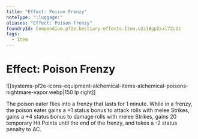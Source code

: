 ```yaml
---
title: "Effect: Poison Frenzy"
noteType: ":luggage:"
aliases: "Effect: Poison Frenzy"
foundryId: Compendium.pf2e.bestiary-effects.Item.u2z1BgpZsxl7Zc2z
tags:
  - Item
---
```


# Effect: Poison Frenzy
![[systems-pf2e-icons-equipment-alchemical-items-alchemical-poisons-nightmare-vapor.webp|150 lp right]]

The poison eater flies into a frenzy that lasts for 1 minute. While in a frenzy, the poison eater gains a +1 status bonus to attack rolls with melee Strikes, gains a +4 status bonus to damage rolls with melee Strikes, gains 20 temporary Hit Points until the end of the frenzy, and takes a -2 status penalty to AC.
